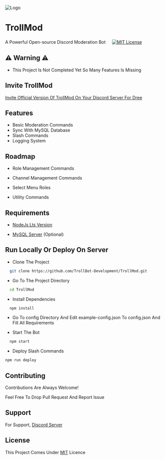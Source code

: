 
![Logo](https://media.discordapp.net/attachments/970639356148715552/1061939455507832853/20230109_145641_0000-removebg-preview.png)


# TrollMod

A Powerful Open-source Discord Moderation Bot
ㅤ
[![MIT License](https://img.shields.io/badge/License-MIT-green.svg)](https://choosealicense.com/licenses/mit/)
## ⚠️ Warning ⚠️

- This Project Is Not Completed Yet So Many Features Is Missing
## Invite TrollMod

[Invite Official Version Of TrollMod On Your Discord Server For Dree](https://trollmod.ml/)


## Features

- Besic Moderation Commands
- Sync With MySQL Database
- Slash Commands
- Logging System


## Roadmap

- Role Management Commands

- Channel Management Commands

- Select Menu Roles

- Utility Commands

## Requirements

- [NodeJs Lts Version](https://nodejs.org/en/)

- [MySQL Server](https://www.mysql.com/downloads/) (Optional)
## Run Locally Or Deploy On Server

- Clone The Project

```bash
  git clone https://github.com/TrollBot-Development/TrollMod.git
```

- Go To The Project Directory

```bash
  cd TrollMod
```
- Install Dependencies

```bash
  npm install
```
- Go To config Directory And Edit example-config.json To config.json And Fill All Requirements

- Start The Bot

```bash
  npm start
```
- Deploy Slash Commands

```bash
npm run deploy
```


## Contributing

Contributions Are Always Welcome!

Feel Free To Drop Pull Request And Report Issue
## Support

For Support, [Discord Server](https://discord.gg/dZz2nyjNCZ)


## License

This Project Comes Under [MIT](https://choosealicense.com/licenses/mit/) Licence

